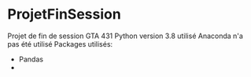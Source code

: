 # ProjetFinSession
Projet de fin de session GTA 431
Python version 3.8 utilisé
Anaconda n'a pas été utilisé
Packages utilisés:
- Pandas
- 
